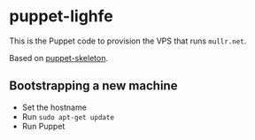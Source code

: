 # puppet-lighfe

This is the Puppet code to provision the VPS that runs `mullr.net`.

Based on [puppet-skeleton](https://github.com/gds-operations/puppet-skeleton).

## Bootstrapping a new machine

- Set the hostname
- Run `sudo apt-get update`
- Run Puppet
